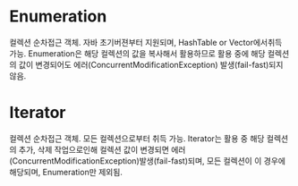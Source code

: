 # Enumeration


컬렉션 순차접근 객체. 자바 초기버젼부터 지원되며, HashTable or Vector에서취득 가능.
Enumeration은 해당 컬렉션의 값을 복사해서 활용하므로 활용 중에
해당 컬렉션의 값이 변경되어도 에러(ConcurrentModificationException) 발생(fail-fast)되지 않음.



# Iterator


컬렉션 순차접근 객체. 모든 컬렉션으로부터 취득 가능.
Iterator는 활용 중 해당 컬렉션의 추가, 삭제 작업으로인해
컬렉션 값이 변경되면 에러(ConcurrentModificationException)발생(fail-fast)되며,
모든 컬렉션이 이 경우에 해당되며, Enumeration만 제외됨. 
